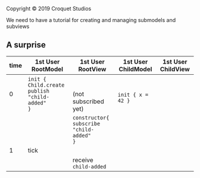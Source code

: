 Copyright © 2019 Croquet Studios

We need to have a tutorial for creating and managing submodels and subviews

## A surprise

| time | 1st User RootModel | 1st User RootView | 1st User ChildModel | 1st User ChildView |
|------| -----------------|-----------------|------------------|-----------------|
| 0 | `init {`<br>`Child.create`<br>`publish "child-added"`<br>`}` | <br><br>(not subscribed yet) | <br>`init { x = 42 }`
|   |                                            | `constructor{`<br>`subscribe "child-added"`<br>`}`
| 1 | tick                 |
|   |                      |  receive `child-added`
